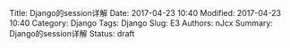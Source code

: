 Title: Django的session详解
Date: 2017-04-23 10:40
Modified: 2017-04-23 10:40
Category: Django
Tags: Django
Slug: E3
Authors: nJcx
Summary: Django的session详解
Status: draft


